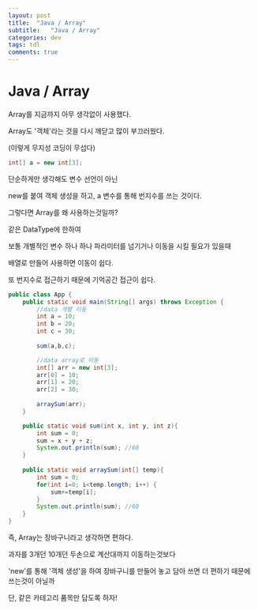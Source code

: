 ```yaml
---
layout: post
title:  "Java / Array"
subtitle:   "Java / Array"
categories: dev
tags: tdl
comments: true
---
```


# Java / Array

Array를 지금까지 아무 생각없이 사용했다.

Array도 '객체'라는 것을 다시 깨닫고 많이 부끄러웠다.

(이렇게 무지성 코딩이 무섭다)

```java
int[] a = new int[3];
```

단순하게만 생각해도 변수 선언이 아닌 

new를 붙여 객체 생성을 하고, a 변수를 통해 번지수를 쓰는 것이다.

그렇다면 Array를 왜 사용하는것일까?

같은 DataType에 한하여

보통 개별적인 변수 하나 하나 파라미터를 넘기거나 이동을 시킬 필요가 있을때

배열로 만들어 사용하면 이동이 쉽다.

또 번지수로 접근하기 때문에 기억공간 접근이 쉽다.

```java
public class App {
    public static void main(String[] args) throws Exception {
        //data 개별 이동
        int a = 10;
        int b = 20;
        int c = 30;
        
        sum(a,b,c);

        //data array로 이동
        int[] arr = new int[3];
        arr[0] = 10;
        arr[1] = 20;
        arr[2] = 30;
        
        arraySum(arr);
    }

    public static void sum(int x, int y, int z){
        int sum = 0;
        sum = x + y + z;
        System.out.println(sum); //60
    }
    
    public static void arraySum(int[] temp){
        int sum = 0;
        for(int i=0; i<temp.length; i++) {
            sum+=temp[i];
        }
        System.out.println(sum); //60
    }
}
```

즉, Array는 장바구니라고 생각하면 편하다.

과자를 3개던 10개던 두손으로 계산대까지 이동하는것보다 

'new'를 통해 '객체 생성'을 하여 장바구니를 만들어 놓고 담아 쓰면 더 편하기 때문에 쓰는것이 아닐까

단, 같은 카테고리 품목만 담도록 하자!